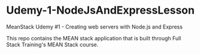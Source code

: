 # Udemy-1-NodeJsAndExpressLesson
MeanStack Udemy #1 - Creating web servers with Node.js and Express

This repo contains the MEAN stack application that is built through 
Full Stack Training's MEAN Stack course.